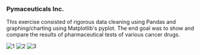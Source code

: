 ### Pymaceuticals Inc.

This exercise consisted of rigorous data cleaning using Pandas and graphing/charting using Matplotlib's pyplot. The end goal was to show and compare the results of pharmaceutical tests of various cancer drugs.

![1](https://user-images.githubusercontent.com/76790142/126912073-8ba58ed2-4f69-4b19-820d-e3a1b6844d1c.png)
![2](https://user-images.githubusercontent.com/76790142/126912074-4553230c-445c-4e67-8840-6dd234c6d282.png)
![3](https://user-images.githubusercontent.com/76790142/126912075-1c2df55c-502a-4c96-8507-dfd00d03c707.png)
